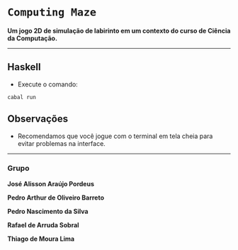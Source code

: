 # `Computing Maze` 

**Um jogo 2D de simulação de labirinto em um contexto do curso de Ciência da Computação.**
***

## Haskell

- Execute o comando:

```
cabal run
```

## Observações

- Recomendamos que você jogue com o terminal em tela cheia para evitar problemas na interface.

***

### Grupo

**José Alisson Araújo Pordeus**

**Pedro Arthur de Oliveiro Barreto**

**Pedro Nascimento da Silva**

**Rafael de Arruda Sobral**

**Thiago de Moura Lima**
